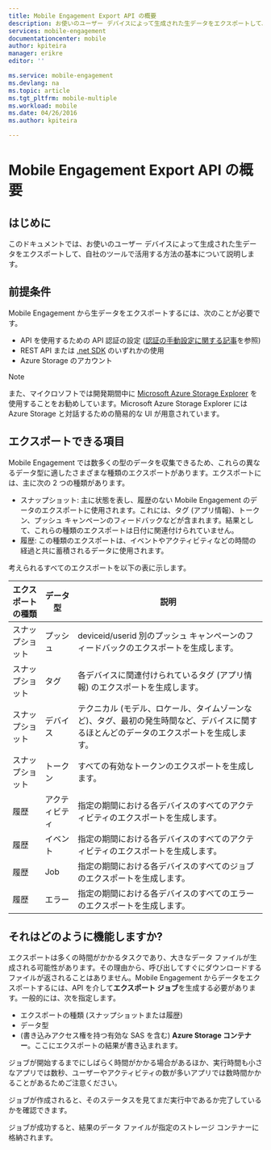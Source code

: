 ```yaml
---
title: Mobile Engagement Export API の概要
description: お使いのユーザー デバイスによって生成された生データをエクスポートして、自社のツールで活用する方法の基本について説明します。
services: mobile-engagement
documentationcenter: mobile
author: kpiteira
manager: erikre
editor: ''

ms.service: mobile-engagement
ms.devlang: na
ms.topic: article
ms.tgt_pltfrm: mobile-multiple
ms.workload: mobile
ms.date: 04/26/2016
ms.author: kpiteira

---
```

# Mobile Engagement Export API の概要
## はじめに
このドキュメントでは、お使いのユーザー デバイスによって生成された生データをエクスポートして、自社のツールで活用する方法の基本について説明します。

## 前提条件
Mobile Engagement から生データをエクスポートするには、次のことが必要です。

* API を使用するための API 認証の設定 ([認証の手動設定に関する記事](mobile-engagement-api-authentication-manual.md)を参照)
* REST API または [.net SDK](mobile-engagement-dotnet-sdk-service-api.md) のいずれかの使用
* Azure Storage のアカウント

> [!NOTE]
> また、マイクロソフトでは開発期間中に [Microsoft Azure Storage Explorer](http://storageexplorer.com/) を使用することをお勧めしています。Microsoft Azure Storage Explorer には Azure Storage と対話するための簡易的な UI が用意されています。
> 
> 

## エクスポートできる項目
Mobile Engagement では数多くの型のデータを収集できるため、これらの異なるデータ型に適したさまざまな種類のエクスポートがあります。エクスポートには、主に次の 2 つの種類があります。

* スナップショット: 主に状態を表し、履歴のない Mobile Engagement のデータのエクスポートに使用されます。これには、タグ (アプリ情報)、トークン、プッシュ キャンペーンのフィードバックなどが含まれます。結果として、これらの種類のエクスポートは日付に関連付けられていません。
* 履歴: この種類のエクスポートは、イベントやアクティビティなどの時間の経過と共に蓄積されるデータに使用されます。

考えられるすべてのエクスポートを以下の表に示します。

| エクスポートの種類 | データ型 | 説明 |
| --- | --- | --- |
| スナップショット |プッシュ |deviceid/userid 別のプッシュ キャンペーンのフィードバックのエクスポートを生成します。 |
| スナップショット |タグ |各デバイスに関連付けられているタグ (アプリ情報) のエクスポートを生成します。 |
| スナップショット |デバイス |テクニカル (モデル、ロケール、タイムゾーンなど)、タグ、最初の発生時間など、デバイスに関するほとんどのデータのエクスポートを生成します。 |
| スナップショット |トークン |すべての有効なトークンのエクスポートを生成します。 |
| 履歴 |アクティビティ |指定の期間における各デバイスのすべてのアクティビティのエクスポートを生成します。 |
| 履歴 |イベント |指定の期間における各デバイスのすべてのアクティビティのエクスポートを生成します。 |
| 履歴 |Job |指定の期間における各デバイスのすべてのジョブのエクスポートを生成します。 |
| 履歴 |エラー |指定の期間における各デバイスのすべてのエラーのエクスポートを生成します。 |

## それはどのように機能しますか?
エクスポートは多くの時間がかかるタスクであり、大きなデータ ファイルが生成される可能性があります。その理由から、呼び出してすぐにダウンロードするファイルが返されることはありません。Mobile Engagement からデータをエクスポートするには、API を介して**エクスポート ジョブ**を生成する必要があります。一般的には、次を指定します。

* エクスポートの種類 (スナップショットまたは履歴)
* データ型
* (書き込みアクセス権を持つ有効な SAS を含む) **Azure Storage コンテナー**。ここにエクスポートの結果が書き込まれます。

ジョブが開始するまでにしばらく時間がかかる場合があるほか、実行時間も小さなアプリでは数秒、ユーザーやアクティビティの数が多いアプリでは数時間かかることがあるためご注意ください。

ジョブが作成されると、そのステータスを見てまだ実行中であるか完了しているかを確認できます。

ジョブが成功すると、結果のデータ ファイルが指定のストレージ コンテナーに格納されます。

<!---HONumber=AcomDC_0504_2016-->